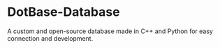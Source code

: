 # DotBase-Database
A custom and open-source database made in C++ and Python for easy connection and development.
